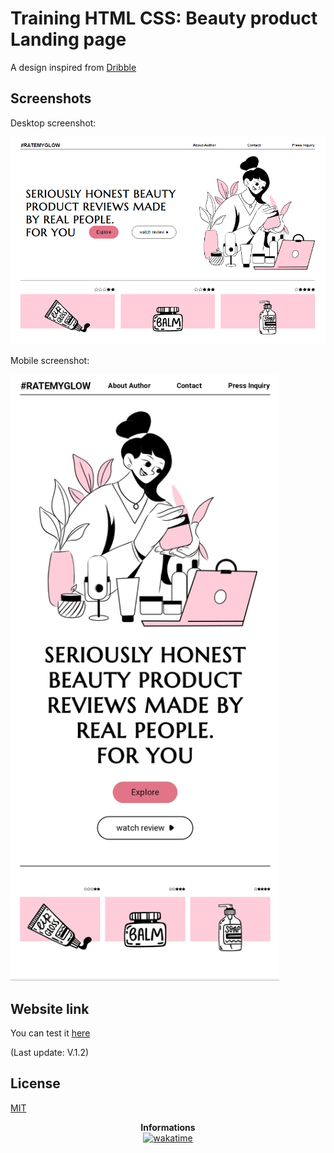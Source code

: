
# Training HTML CSS: Beauty product Landing page
A design inspired from  [Dribble](https://dribbble.com/shots/19425354-Beauty-blog-website-UCG)


## Screenshots
Desktop screenshot:

![Desktop Screenshot](https://github.com/Fifie38/Training-HTML-CSS__Beauty-product-Landing-page/blob/main/design/desktop.PNG)

Mobile screenshot:


[<img src="https://github.com/Fifie38/Training-HTML-CSS__Beauty-product-Landing-page/blob/main/design/mobile.jpg" width="430"/>](design/mobile.jpg)

## Website link
You can test it [here](https://sunny-pavlova-dea7ff.netlify.app/)

(Last update: V.1.2)
## License

[MIT](https://choosealicense.com/licenses/mit/)

<p align="center"> 
    <b>Informations</b><br>
    <a href="https://wakatime.com/badge/user/1f115cd8-ef12-414e-bf43-ab9e5ef51a3e/project/939d7bd1-f16a-4bca-b491-3433743c7317"><img src="https://wakatime.com/badge/user/1f115cd8-ef12-414e-bf43-ab9e5ef51a3e/project/939d7bd1-f16a-4bca-b491-3433743c7317.svg" alt="wakatime"></a>
</p>
